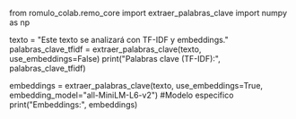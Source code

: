 
from romulo_colab.remo_core import extraer_palabras_clave
import numpy as np

texto = "Este texto se analizará con TF-IDF y embeddings."
palabras_clave_tfidf = extraer_palabras_clave(texto, use_embeddings=False)
print("Palabras clave (TF-IDF):", palabras_clave_tfidf)

embeddings = extraer_palabras_clave(texto, use_embeddings=True, embedding_model="all-MiniLM-L6-v2") #Modelo especifico
print("Embeddings:", embeddings)
